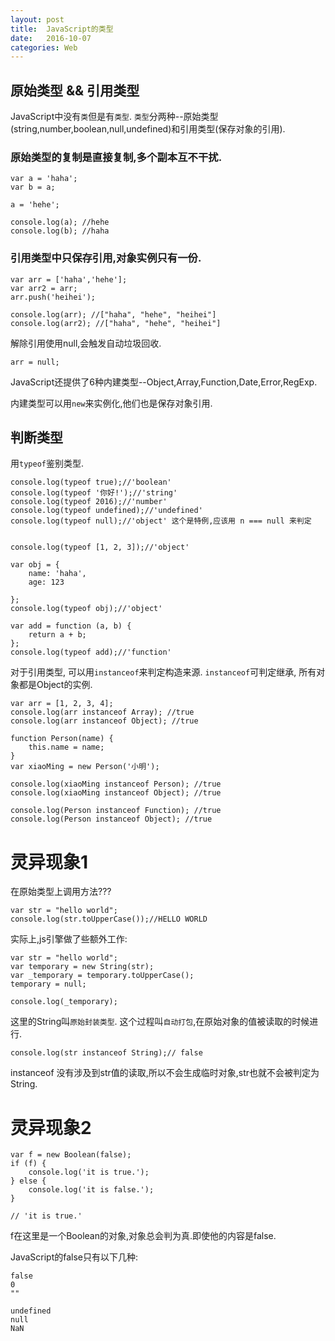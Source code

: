```yaml
---
layout: post
title:  JavaScript的类型
date:   2016-10-07
categories: Web
---
```


## 原始类型 && 引用类型

JavaScript中没有`类`但是有`类型`.
`类型`分两种--原始类型(string,number,boolean,null,undefined)和引用类型(保存对象的引用).


### 原始类型的复制是直接复制,多个副本互不干扰.

```
var a = 'haha';
var b = a;

a = 'hehe';

console.log(a); //hehe
console.log(b); //haha
```

### 引用类型中只保存引用,对象实例只有一份.

```
var arr = ['haha','hehe'];
var arr2 = arr;
arr.push('heihei');

console.log(arr); //["haha", "hehe", "heihei"]
console.log(arr2); //["haha", "hehe", "heihei"]
```

解除引用使用null,会触发自动垃圾回收.
```
arr = null;
```

JavaScript还提供了6种内建类型--Object,Array,Function,Date,Error,RegExp.

内建类型可以用`new`来实例化,他们也是保存对象引用.


## 判断类型

用`typeof`鉴别类型.

```
console.log(typeof true);//'boolean'
console.log(typeof '你好!');//'string'
console.log(typeof 2016);//'number'
console.log(typeof undefined);//'undefined'
console.log(typeof null);//'object' 这个是特例,应该用 n === null 来判定


console.log(typeof [1, 2, 3]);//'object'

var obj = {
    name: 'haha',
    age: 123

};
console.log(typeof obj);//'object'

var add = function (a, b) {
    return a + b;
};
console.log(typeof add);//'function'
```

对于引用类型, 可以用`instanceof`来判定构造来源.
`instanceof`可判定继承, 所有对象都是Object的实例.

```
var arr = [1, 2, 3, 4];
console.log(arr instanceof Array); //true
console.log(arr instanceof Object); //true

function Person(name) {
    this.name = name;
}
var xiaoMing = new Person('小明');

console.log(xiaoMing instanceof Person); //true
console.log(xiaoMing instanceof Object); //true

console.log(Person instanceof Function); //true
console.log(Person instanceof Object); //true
```

# 灵异现象1

在原始类型上调用方法???
```
var str = "hello world";
console.log(str.toUpperCase());//HELLO WORLD
```
实际上,js引擎做了些额外工作:
```
var str = "hello world";
var temporary = new String(str);
var _temporary = temporary.toUpperCase();
temporary = null;

console.log(_temporary);
```
这里的String叫`原始封装类型`.
这个过程叫`自动打包`,在原始对象的值被读取的时候进行.

```
console.log(str instanceof String);// false
```
instanceof 没有涉及到str值的读取,所以不会生成临时对象,str也就不会被判定为String.

# 灵异现象2

```
var f = new Boolean(false);
if (f) {
    console.log('it is true.');
} else {
    console.log('it is false.');
}

// 'it is true.'
```
f在这里是一个Boolean的对象,对象总会判为真.即使他的内容是false.


JavaScript的false只有以下几种:

```
false
0
""

undefined
null
NaN
```